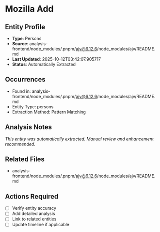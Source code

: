 # Mozilla Add

## Entity Profile
- **Type**: Persons
- **Source**: analysis-frontend/node_modules/.pnpm/ajv@6.12.6/node_modules/ajv/README.md
- **Last Updated**: 2025-10-12T03:42:07.905717
- **Status**: Automatically Extracted

## Occurrences
- Found in: analysis-frontend/node_modules/.pnpm/ajv@6.12.6/node_modules/ajv/README.md
- Entity Type: persons
- Extraction Method: Pattern Matching

## Analysis Notes
*This entity was automatically extracted. Manual review and enhancement recommended.*

## Related Files
- analysis-frontend/node_modules/.pnpm/ajv@6.12.6/node_modules/ajv/README.md

## Actions Required
- [ ] Verify entity accuracy
- [ ] Add detailed analysis
- [ ] Link to related entities
- [ ] Update timeline if applicable
